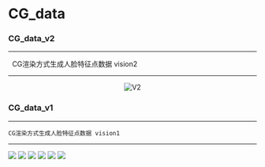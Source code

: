 # CG_data

### CG_data_v2
***
    CG渲染方式生成人脸特征点数据 vision2
***

<div align=center>
 
![V2](https://github.com/VectorSL/CG_data/blob/master/1.gif)
</div>

### CG_data_v1
***
    CG渲染方式生成人脸特征点数据 vision1
***
![](https://github.com/VectorSL/CG_data/blob/master/1.png)
![](https://github.com/VectorSL/CG_data/blob/master/2.png)
![](https://github.com/VectorSL/CG_data/blob/master/3.png)
![](https://github.com/VectorSL/CG_data/blob/master/4.png)
![](https://github.com/VectorSL/CG_data/blob/master/5.png)
![](https://github.com/VectorSL/CG_data/blob/master/6.png)
